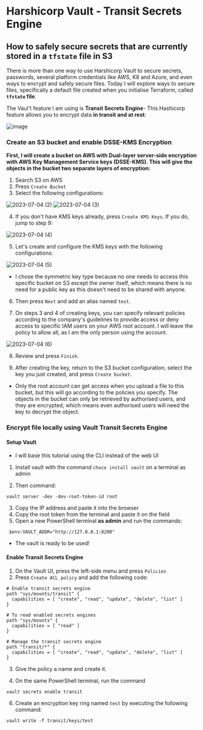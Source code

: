 # Harshicorp Vault - Transit Secrets Engine

## How to safely secure secrets that are currently stored in a `tfstate` file in S3

There is more than one way to use Harshicorp Vault to secure secrets, passwords, several platform credentials like AWS, K8 and Azure, and even ways to encrypt and safely secure files. Today I will explore ways to secure files, specifically a default file created when you initialise Terraform, called **`tfstate` file**. 

The Vaul't feature I am using is **Transit Secrets Engine**- This Hashicorp feature allows you to encrypt data **in transit and at rest**:

![image](https://github.com/janeteneto/Harshicorp-Vault/assets/129942042/8da9f268-accd-4340-bcf4-59818f7a4fd9)

### Create an S3 bucket and enable DSSE-KMS Encryption

**First, I will create a bucket on AWS with Dual-layer server-side encryption with AWS Key Management Service keys (DSSE-KMS). This will give the objects in the bucket two separate layers of encryption:**

1. Search S3 on AWS
2. Press `Create Bucket`
3. Select the following configurations:

![2023-07-04 (2)](https://github.com/janeteneto/Harshicorp-Vault/assets/129942042/e5674ff5-a9be-4de7-b627-a1d4d1afa54e)
![2023-07-04 (3)](https://github.com/janeteneto/Harshicorp-Vault/assets/129942042/7c2dd586-0ffa-4daa-9e61-152990d8189d)

4. If you don't have KMS keys already, press `Create KMS Keys`. If you do, jump to step 9:

![2023-07-04 (4)](https://github.com/janeteneto/Harshicorp-Vault/assets/129942042/794a24a7-67d4-4002-b96d-ac6331858e5c)

5. Let's create and configure the KMS keys with the following configurations:

![2023-07-04 (5)](https://github.com/janeteneto/Harshicorp-Vault/assets/129942042/f711022f-8c9a-4a60-a80b-39368f97b0c3)

- I chose the symmetric key type because no one needs to access this specific bucket on S3 except the owner itself, which means there is no need for a public key as this doesn't need to be shared with anyone.

6. Then press `Next` and add an alias named `test`.

7. On steps 3 and 4 of creating keys, you can specify relevant policies according to the company's guidelines to provide access or deny access to specific IAM users on your AWS root account. I will leave the policy to allow all, as I am the only person using the account.

![2023-07-04 (6)](https://github.com/janeteneto/Harshicorp-Vault/assets/129942042/f6a5f964-2bf1-498e-8a16-117d5c45f8c8)

8. Review and press `Finish`.

9. After creating the key, return to the S3 bucket configuration, select the key you just created, and press `Create bucket`.

- Only the root account can get access when you upload a file to this bucket, but this will go according to the policies you specify. The objects in the bucket can only be retrieved by authorised users, and they are encrypted, which means even authorised users will need the key to decrypt the object.

### Encrypt file locally using Vault Transit Secrets Engine

#### Setup Vault
- I will base this tutorial using the CLI instead of the web UI

1. Install vault with the command `choco install vault` on a terminal as admin

2. Then command:
````
vault server -dev -dev-root-token-id root
````

3. Copy the IP address and paste it into the browser
4. Copy the root token from the terminal and paste it on the field
5. Open a new PowerShell terminal **as admin** and run the commands:
````
 $env:VAULT_ADDR="http://127.0.0.1:8200"
````
- The vault is ready to be used!

#### Enable Transit Secrets Engine

1. On the Vault UI, press the left-side menu and press `Policies`
2. Press `Create ACL policy` and add the following code:
````
# Enable transit secrets engine
path "sys/mounts/transit" {
  capabilities = [ "create", "read", "update", "delete", "list" ]
}

# To read enabled secrets engines
path "sys/mounts" {
  capabilities = [ "read" ]
}

# Manage the transit secrets engine
path "transit/*" {
  capabilities = [ "create", "read", "update", "delete", "list" ]
}
````

3. Give the policy a name and create it.

4. On the same PowerShell terminal, run the command
````
vault secrets enable transit
````

6. Create an encryption key ring named `test` by executing the following command:
````
vault write -f transit/keys/test
````
